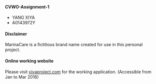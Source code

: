 #### CVWO-Assignment-1
* YANG XIYA
* A0143972Y

#### Disclaimer
MarinaCare is a fictitious brand name created for use in this personal project.

#### Online working website
Please visit [xiyaproject.com](http://www.xiyaproject.com) for the working application. (Accessible from Jan to Mar 2016)
